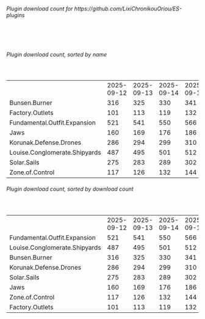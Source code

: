 <h6>Plugin download count for https://github.com/LixiChronikouOriou/ES-plugins</h6><br>
<br>
<h6>Plugin download count, sorted by name</h6><sub><sup><br>
<table>
	<tr>
		<td></td>
		<td>2025-09-12</td>
		<td>2025-09-13</td>
		<td>2025-09-14</td>
		<td>2025-09-15</td>
		<td>2025-09-16</td>
		<td>2025-09-17</td>
		<td>2025-09-18</td>
		<td>today +</td>
	</tr>
	<tr>
		<td>Bunsen.Burner</td>
		<td>316</td>
		<td>325</td>
		<td>330</td>
		<td>341</td>
		<td>347</td>
		<td>357</td>
		<td>361</td>
		<td>+ 4</td>
	</tr>
	<tr>
		<td>Factory.Outlets</td>
		<td>101</td>
		<td>113</td>
		<td>119</td>
		<td>132</td>
		<td>138</td>
		<td>145</td>
		<td>151</td>
		<td>+ 6</td>
	</tr>
	<tr>
		<td>Fundamental.Outfit.Expansion</td>
		<td>521</td>
		<td>541</td>
		<td>550</td>
		<td>566</td>
		<td>576</td>
		<td>592</td>
		<td>600</td>
		<td>+ 8</td>
	</tr>
	<tr>
		<td>Jaws</td>
		<td>160</td>
		<td>169</td>
		<td>176</td>
		<td>186</td>
		<td>193</td>
		<td>203</td>
		<td>210</td>
		<td>+ 7</td>
	</tr>
	<tr>
		<td>Korunak.Defense.Drones</td>
		<td>286</td>
		<td>294</td>
		<td>299</td>
		<td>310</td>
		<td>320</td>
		<td>330</td>
		<td>336</td>
		<td>+ 6</td>
	</tr>
	<tr>
		<td>Louise.Conglomerate.Shipyards</td>
		<td>487</td>
		<td>495</td>
		<td>501</td>
		<td>512</td>
		<td>518</td>
		<td>535</td>
		<td>541</td>
		<td>+ 6</td>
	</tr>
	<tr>
		<td>Solar.Sails</td>
		<td>275</td>
		<td>283</td>
		<td>289</td>
		<td>302</td>
		<td>308</td>
		<td>318</td>
		<td>321</td>
		<td>+ 3</td>
	</tr>
	<tr>
		<td>Zone.of.Control</td>
		<td>117</td>
		<td>126</td>
		<td>132</td>
		<td>144</td>
		<td>148</td>
		<td>157</td>
		<td>163</td>
		<td>+ 6</td>
	</tr>
</table>
</sub></sup>
<h6>Plugin download count, sorted by download count</h6><sub><sup><br>
<table>
	<tr>
		<td></td>
		<td>2025-09-12</td>
		<td>2025-09-13</td>
		<td>2025-09-14</td>
		<td>2025-09-15</td>
		<td>2025-09-16</td>
		<td>2025-09-17</td>
		<td>2025-09-18</td>
		<td>today +</td>
	</tr>
	<tr>
		<td>Fundamental.Outfit.Expansion</td>
		<td>521</td>
		<td>541</td>
		<td>550</td>
		<td>566</td>
		<td>576</td>
		<td>592</td>
		<td>600</td>
		<td>+ 8</td>
	</tr>
	<tr>
		<td>Louise.Conglomerate.Shipyards</td>
		<td>487</td>
		<td>495</td>
		<td>501</td>
		<td>512</td>
		<td>518</td>
		<td>535</td>
		<td>541</td>
		<td>+ 6</td>
	</tr>
	<tr>
		<td>Bunsen.Burner</td>
		<td>316</td>
		<td>325</td>
		<td>330</td>
		<td>341</td>
		<td>347</td>
		<td>357</td>
		<td>361</td>
		<td>+ 4</td>
	</tr>
	<tr>
		<td>Korunak.Defense.Drones</td>
		<td>286</td>
		<td>294</td>
		<td>299</td>
		<td>310</td>
		<td>320</td>
		<td>330</td>
		<td>336</td>
		<td>+ 6</td>
	</tr>
	<tr>
		<td>Solar.Sails</td>
		<td>275</td>
		<td>283</td>
		<td>289</td>
		<td>302</td>
		<td>308</td>
		<td>318</td>
		<td>321</td>
		<td>+ 3</td>
	</tr>
	<tr>
		<td>Jaws</td>
		<td>160</td>
		<td>169</td>
		<td>176</td>
		<td>186</td>
		<td>193</td>
		<td>203</td>
		<td>210</td>
		<td>+ 7</td>
	</tr>
	<tr>
		<td>Zone.of.Control</td>
		<td>117</td>
		<td>126</td>
		<td>132</td>
		<td>144</td>
		<td>148</td>
		<td>157</td>
		<td>163</td>
		<td>+ 6</td>
	</tr>
	<tr>
		<td>Factory.Outlets</td>
		<td>101</td>
		<td>113</td>
		<td>119</td>
		<td>132</td>
		<td>138</td>
		<td>145</td>
		<td>151</td>
		<td>+ 6</td>
	</tr>
</table>
</sub></sup>
